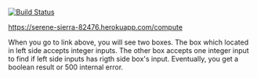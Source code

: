 [![Build Status](https://travis-ci.org/CanKocyigitoglu/myDemoApp.svg?branch=master)](https://travis-ci.org/CanKocyigitoglu/myDemoApp)

https://serene-sierra-82476.herokuapp.com/compute

When you go to link above, you will see two boxes. The box which located in left side
accepts integer inputs. The other box accepts one integer input to find if left side
inputs has rigth side box's input. Eventually, you get a boolean result or 500 internal error.  

